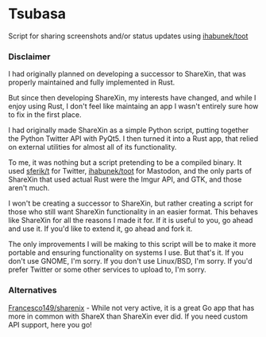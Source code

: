 # Tsubasa

Script for sharing screenshots and/or status updates using [ihabunek/toot](https://github.com/ihabunek/toot)

### Disclaimer
I had originally planned on developing a successor to ShareXin, that was properly maintained and fully implemented in Rust.

But since then developing ShareXin, my interests have changed, and while I enjoy using Rust, I don't feel like maintaing an app I wasn't entirely sure how to fix in the first place.

I had originally made ShareXin as a simple Python script, putting together the Python Twitter API with PyQt5. I then turned it into a Rust app, that relied on external utilities for almost all of its functionality.

To me, it was nothing but a script pretending to be a compiled binary. It used [sferik/t](https://github.com/sferik/t) for Twitter, [ihabunek/toot](https://github.com/ihabunek/toot) for Mastodon, and the only parts of ShareXin that used actual Rust were the Imgur API, and GTK, and those aren't much.

I won't be creating a successor to ShareXin, but rather creating a script for those who still want ShareXin functionality in an easier format. This behaves like ShareXin for all the reasons I made it for. If it is useful to you, go ahead and use it. If you'd like to extend it, go ahead and fork it.

The only improvements I will be making to this script will be to make it more portable and ensuring functionality on systems I use. But that's it. If you don't use GNOME, I'm sorry. If you don't use Linux/BSD, I'm sorry. If you'd prefer Twitter or some other services to upload to, I'm sorry.

### Alternatives
[Francesco149/sharenix](https://github.com/Francesco149/sharenix) - While not very active, it is a great Go app that has more in common with ShareX than ShareXin ever did. If you need custom API support, here you go!

